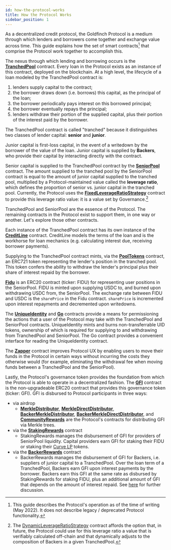 ```yaml
---
id: how-the-protocol-works
title: How the Protocol Works
sidebar_position: 1
---
```


As a decentralized credit protocol, the Goldfinch Protocol is a medium through which lenders and borrowers come together and exchange value across time. This guide explains how the set of smart contracts[^1] that comprise the Protocol work together to accomplish this.

The nexus through which lending and borrowing occurs is the **[TranchedPool](./contracts/core/TranchedPool)** contract. Every loan in the Protocol exists as an instance of this contract, deployed on the blockchain. At a high level, the lifecycle of a loan modeled by the TranchedPool contract is:
1. lenders supply capital to the contract;
2. the borrower draws down (i.e. borrows) this capital, as the principal of the loan;
3. the borrower periodically pays interest on this borrowed principal;
4. the borrower eventually repays the principal;
5. lenders withdraw their portion of the supplied capital, plus their portion of the interest paid by the borrower.

The TranchedPool contract is called "tranched" because it distinguishes two classes of lender capital: **senior** and **junior**.

Junior capital is first-loss capital, in the event of a writedown by the borrower of the value of the loan. Junior capital is supplied by **Backers**, who provide their capital by interacting directly with the contract.

Senior capital is supplied to the TranchedPool contract by the **[SeniorPool](./contracts/core/SeniorPool)** contract. The amount supplied to the tranched pool by the SeniorPool contract is equal to the amount of junior capital supplied to the tranched pool, multiplied by a Protocol-maintained value called the **leverage ratio**, which defines the proportion of senior vs. junior capital in the tranched pool. Currently, the Protocol uses the [**FixedLeverageRatioStrategy**](./contracts/core/FixedLeverageRatioStrategy) contract to provide this leverage ratio value: it is a value set by Governance.[^2]

TranchedPool and SeniorPool are the essence of the Protocol. The remaining contracts in the Protocol exist to support them, in one way or another. Let's explore those other contracts.

Each instance of the TranchedPool contract has its own instance of the [**CreditLine**](./contracts/core/CreditLine) contract. CreditLine models the terms of the loan and is the workhorse for loan mechanics (e.g. calculating interest due, receiving borrower payments).

Supplying to the TranchedPool contract mints, via the [**PoolTokens**](./contracts/core/PoolTokens) contract, an ERC721 token representing the lender's position in the tranched pool. This token confers the ability to withdraw the lender's principal plus their share of interest repaid by the borrower.

[**Fidu**](./contracts/core/Fidu) is an ERC20 contract (ticker: FIDU) for representing user positions in the SeniorPool. FIDU is minted upon supplying USDC to, and burned upon withdrawing USDC from, the SeniorPool. The exchange rate between FIDU and USDC is the `sharePrice` in the Fidu contract. `sharePrice` is incremented upon interest repayments and decremented upon writedowns.

The [**UniqueIdentity**](./contracts/core/UniqueIdentity) and [**Go**](./contracts/core/Go) contracts provide a means for permissioning the actions that a user of the Protocol may take with the TranchedPool and SeniorPool contracts. UniqueIdentity mints and burns non-transferrable UID tokens, ownership of which is required for supplying to and withdrawing from TranchedPool and SeniorPool. The Go contract provides a convenient interface for reading the UniqueIdentity contract.

The [**Zapper**](./contracts/core/Zapper) contract improves Protocol UX by enabling users to move their funds in the Protocol in certain ways without incurring the costs they otherwise would (for example, eliminating the withdrawal fee when moving funds between a TranchedPool and the SeniorPool).

Lastly, the Protocol's governance token provides the foundation from which the Protocol is able to operate in a decentralized fashion. The [**GFI**](./contracts/core/GFI) contract is the non-upgradeable ERC20 contract that provides this governance token (ticker: GFI). GFI is disbursed to Protocol participants in three ways:
- via airdrop
  - [**MerkleDistributor**](./contracts/rewards/MerkleDistributor), [**MerkleDirectDistributor**](./contracts/rewards/MerkleDirectDistributor), [**BackerMerkleDistributor**](./contracts/rewards/BackerMerkleDistributor), [**BackerMerkleDirectDistributor**](./contracts/rewards/BackerMerkleDirectDistributor), and [**CommunityRewards**](./contracts/rewards/CommunityRewards) are the Protocol's contracts for distributing GFI via Merkle trees.
- via the [**StakingRewards**](./contracts/rewards/StakingRewards) contract
  - StakingRewards manages the disbursement of GFI for providers of SeniorPool liquidity. Capital providers earn GFI for staking their FIDU or staking their [Curve LP](https://curve.fi/factory-crypto/23) tokens.
- via the [**BackerRewards**](./contracts/rewards/BackerRewards) contract
  - BackerRewards manages the disbursement of GFI for Backers, i.e. suppliers of junior capital to a TranchedPool. Over the loan term of a TranchedPool, Backers earn GFI upon interest payments by the borrower. Backers earn this GFI at the same rate as disbursed by StakingRewards for staking FIDU, plus an additional amount of GFI that depends on the amount of interest repaid. See [here](https://docs.goldfinch.finance/goldfinch/protocol-mechanics/backer-incentives) for further discussion.

[^1]: This guide describes the Protocol's operation as of the time of writing (May 2022). It does not describe legacy / deprecated Protocol functionality.

[^2]: The [DynamicLeverageRatioStrategy](./contracts/core/DynamicLeverageRatioStrategy) contract affords the option that, in future, the Protocol could use for this leverage ratio a value that is verifiably calculated off-chain and that dynamically adjusts to the composition of Backers in a given TranchedPool.
